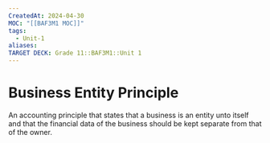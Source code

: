 ```yaml
---
CreatedAt: 2024-04-30
MOC: "[[BAF3M1 MOC]]"
tags:
  - Unit-1
aliases: 
TARGET DECK: Grade 11::BAF3M1::Unit 1
---
```


# Business Entity Principle
An accounting principle that states that a business is an entity unto itself and that the financial data of the business should be kept separate from that of the owner.
<!--ID: 1718216451559-->
